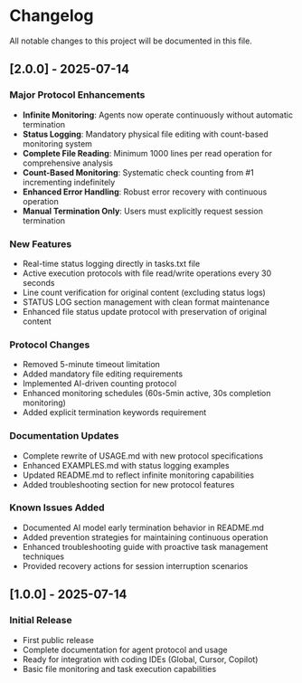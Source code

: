 # Changelog

All notable changes to this project will be documented in this file.

## [2.0.0] - 2025-07-14

### Major Protocol Enhancements
- **Infinite Monitoring**: Agents now operate continuously without automatic termination
- **Status Logging**: Mandatory physical file editing with count-based monitoring system
- **Complete File Reading**: Minimum 1000 lines per read operation for comprehensive analysis
- **Count-Based Monitoring**: Systematic check counting from #1 incrementing indefinitely
- **Enhanced Error Handling**: Robust error recovery with continuous operation
- **Manual Termination Only**: Users must explicitly request session termination

### New Features
- Real-time status logging directly in tasks.txt file
- Active execution protocols with file read/write operations every 30 seconds
- Line count verification for original content (excluding status logs)
- STATUS LOG section management with clean format maintenance
- Enhanced file status update protocol with preservation of original content

### Protocol Changes
- Removed 5-minute timeout limitation
- Added mandatory file editing requirements
- Implemented AI-driven counting protocol
- Enhanced monitoring schedules (60s-5min active, 30s completion monitoring)
- Added explicit termination keywords requirement

### Documentation Updates
- Complete rewrite of USAGE.md with new protocol specifications
- Enhanced EXAMPLES.md with status logging examples
- Updated README.md to reflect infinite monitoring capabilities
- Added troubleshooting section for new protocol features

### Known Issues Added
- Documented AI model early termination behavior in README.md
- Added prevention strategies for maintaining continuous operation
- Enhanced troubleshooting guide with proactive task management techniques
- Provided recovery actions for session interruption scenarios

## [1.0.0] - 2025-07-14

### Initial Release
- First public release
- Complete documentation for agent protocol and usage
- Ready for integration with coding IDEs (Global, Cursor, Copilot)
- Basic file monitoring and task execution capabilities
